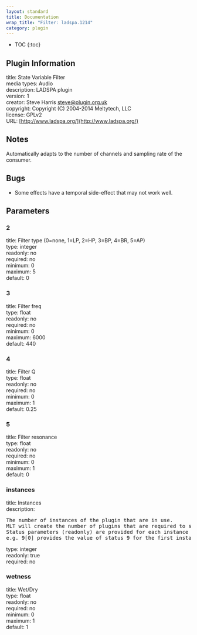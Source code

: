 ```yaml
---
layout: standard
title: Documentation
wrap_title: "Filter: ladspa.1214"
category: plugin
---
```

* TOC
{:toc}

## Plugin Information

title: State Variable Filter  
media types:
Audio  
description: LADSPA plugin  
version: 1  
creator: Steve Harris <steve@plugin.org.uk>  
copyright: Copyright (C) 2004-2014 Meltytech, LLC  
license: GPLv2  
URL: [http://www.ladspa.org/](http://www.ladspa.org/)  

## Notes

Automatically adapts to the number of channels and sampling rate of the consumer.

## Bugs

* Some effects have a temporal side-effect that may not work well.


## Parameters

### 2

title: Filter type (0=none, 1=LP, 2=HP, 3=BP, 4=BR, 5=AP)    
type: integer  
readonly: no  
required: no  
minimum: 0  
maximum: 5  
default: 0  

### 3

title: Filter freq    
type: float  
readonly: no  
required: no  
minimum: 0  
maximum: 6000  
default: 440  

### 4

title: Filter Q    
type: float  
readonly: no  
required: no  
minimum: 0  
maximum: 1  
default: 0.25  

### 5

title: Filter resonance    
type: float  
readonly: no  
required: no  
minimum: 0  
maximum: 1  
default: 0  

### instances

title: Instances    
description:
<pre>
The number of instances of the plugin that are in use.
MLT will create the number of plugins that are required to support the number of audio channels.
Status parameters (readonly) are provided for each instance and are accessed by specifying the instance number after the identifier (starting at zero).
e.g. 9[0] provides the value of status 9 for the first instance.
</pre>
type: integer  
readonly: true  
required: no  

### wetness

title: Wet/Dry    
type: float  
readonly: no  
required: no  
minimum: 0  
maximum: 1  
default: 1  

